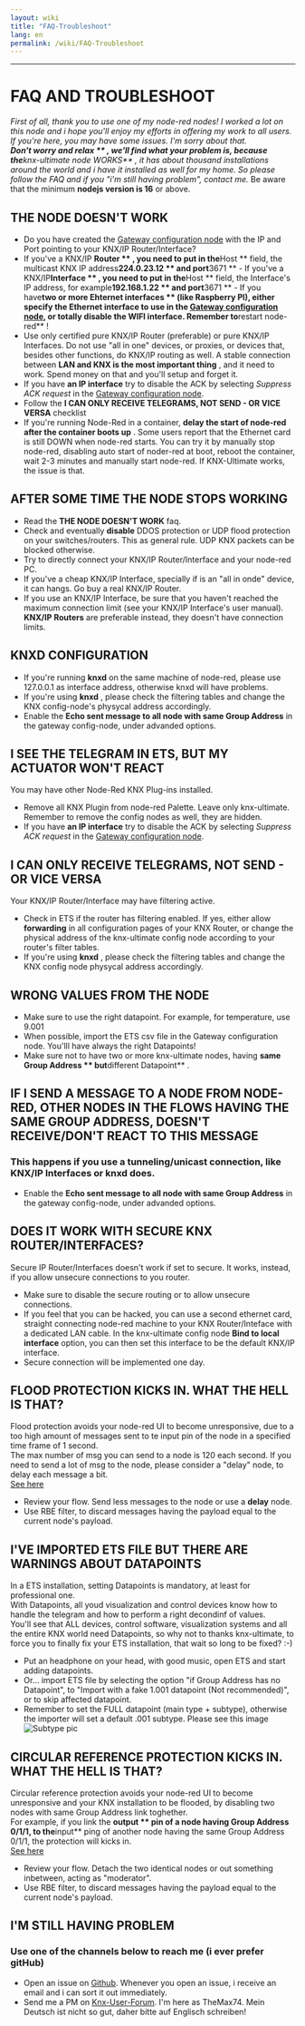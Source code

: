 ```yaml
---
layout: wiki
title: "FAQ-Troubleshoot"
lang: en
permalink: /wiki/FAQ-Troubleshoot
---
```

---
# FAQ AND TROUBLESHOOT
_First of all, thank you to use one of my node-red nodes! I worked a lot on this node and i hope you'll enjoy my efforts in offering my work to all users.<br/>
If you're here, you may have some issues. I'm sorry about that.<br/> **Don't worry and relax ** , we'll find what your problem is, because the**knx-ultimate node WORKS** , it has about thousand installations around the world and i have it installed as well for my home. So please follow the FAQ and if you "i'm still having problem", contact me._
Be aware that the minimum **nodejs version is 16** or above.
## THE NODE DOESN'T WORK
- Do you have created the [Gateway configuration node](/node-red-contrib-knx-ultimate/wiki/Gateway-configuration) with the IP and Port pointing to your KNX/IP Router/Interface?
- If you've a KNX/IP **Router ** , you need to put in the**Host ** field, the multicast KNX IP address**224.0.23.12 ** and port**3671 ** - If you've a KNX/IP**Interface ** , you need to put in the**Host ** field, the Interface's IP address, for example**192.168.1.22 ** and port**3671 ** - If you have**two or more Ehternet interfaces ** (like Raspberry PI), either specify the Ethernet interface to use in the [Gateway configuration node](/node-red-contrib-knx-ultimate/wiki/Gateway-configuration), or totally disable the WIFI interface. Remember to**restart node-red** !
- Use only certified pure KNX/IP Router (preferable) or pure KNX/IP Interfaces. Do not use "all in one" devices, or proxies, or devices that, besides other functions, do KNX/IP routing as well. A stable connection between **LAN and KNX is the most important thing** , and it need to work. Spend money on that and you'll setup and forget it.
- If you have **an IP interface** try to disable the ACK by selecting _Suppress ACK request_ in the [Gateway configuration node](/node-red-contrib-knx-ultimate/wiki/Gateway-configuration).
- Follow the **I CAN ONLY RECEIVE TELEGRAMS, NOT SEND - OR VICE VERSA** checklist
- If you're running Node-Red in a container, **delay the start of node-red after the container boots up** . Some users report that the Ethernet card is still DOWN when node-red starts. You can try it by manually stop node-red, disabling auto start of noder-red at boot, reboot the container, wait 2-3 minutes and manually start node-red. If KNX-Ultimate works, the issue is that.
## AFTER SOME TIME THE NODE STOPS WORKING
- Read the **THE NODE DOESN'T WORK** faq.
- Check and eventually **disable** DDOS protection or UDP flood protection on your switches/routers. This as general rule. UDP KNX packets can be blocked otherwise.
- Try to directly connect your KNX/IP Router/Interface and your node-red PC.
- If you've a cheap KNX/IP Interface, specially if is an "all in onde" device, it can hangs. Go buy a real KNX/IP Router.
- If you use an KNX/IP Interface, be sure that you haven't reached the maximum connection limit (see your KNX/IP Interface's user manual). **KNX/IP Routers** are preferable instead, they doesn't have connection limits.
## KNXD CONFIGURATION
- If you're running **knxd** on the same machine of node-red, please use 127.0.0.1 as interface address, otherwise knxd will have problems.
- If you're using **knxd** , please check the filtering tables and change the KNX config-node's physycal address accordingly.
- Enable the **Echo sent message to all node with same Group Address** in the gateway config-node, under advanded options.
## I SEE THE TELEGRAM IN ETS, BUT MY ACTUATOR WON'T REACT
You may have other Node-Red KNX Plug-ins installed.
- Remove all KNX Plugin from node-red Palette. Leave only knx-ultimate. Remember to remove the config nodes as well, they are hidden.
- If you have **an IP interface** try to disable the ACK by selecting _Suppress ACK request_ in the [Gateway configuration node](/node-red-contrib-knx-ultimate/wiki/Gateway-configuration).
## I CAN ONLY RECEIVE TELEGRAMS, NOT SEND - OR VICE VERSA
Your KNX/IP Router/Interface may have filtering active.
- Check in ETS if the router has filtering enabled. If yes, either allow **forwarding** in all configuration pages of your KNX Router, or change the physical address of the knx-ultimate config node according to your router's filter tables.
- If you're using **knxd** , please check the filtering tables and change the KNX config node physycal address accordingly.
## WRONG VALUES FROM THE NODE
- Make sure to use the right datapoint. For example, for temperature, use 9.001
- When possible, import the ETS csv file in the Gateway configuration node. You'lll have always the right Datapoints!
- Make sure not to have two or more knx-ultimate nodes, having **same Group Address ** but**different Datapoint** .
## IF I SEND A MESSAGE TO A NODE FROM NODE-RED, OTHER NODES IN THE FLOWS HAVING THE SAME GROUP ADDRESS, DOESN'T RECEIVE/DON'T REACT TO THIS MESSAGE
### This happens if you use a tunneling/unicast connection, like KNX/IP Interfaces or knxd does.
- Enable the **Echo sent message to all node with same Group Address** in the gateway config-node, under advanded options.
## DOES IT WORK WITH SECURE KNX ROUTER/INTERFACES?
Secure IP Router/Interfaces doesn't work if set to secure. It works, instead, if you allow unsecure connections to you router.
- Make sure to disable the secure routing or to allow unsecure connections.
- If you feel that you can be hacked, you can use a second ethernet card, straight connecting node-red machine to your KNX Router/Inteface with a dedicated LAN cable. In the knx-ultimate config node **Bind to local interface** option, you can then set this interface to be the default KNX/IP interface.
- Secure connection will be implemented one day.
## FLOOD PROTECTION KICKS IN. WHAT THE HELL IS THAT?
Flood protection avoids your node-red UI to become unresponsive, due to a too high amount of messages sent to te input pin of the node in a specified time frame of 1 second.<br/>
The max number of msg you can send to a node is 120 each second. If you need to send a lot of msg to the node, please consider a "delay" node, to delay each message a bit.<br/>
[See here](/node-red-contrib-knx-ultimate/wiki/Protections)
- Review your flow. Send less messages to the node or use a **delay** node.
- Use RBE filter, to discard messages having the payload equal to the current node's payload.
## I'VE IMPORTED ETS FILE BUT THERE ARE WARNINGS ABOUT DATAPOINTS
In a ETS installation, setting Datapoints is mandatory, at least for professional one.<br/>
With Datapoints, all youd visualization and control devices know how to handle the telegram and how to perform a right decondinf of values.<br/>
You'll see that ALL devices, control software, visualization systems and all the entire KNX world need Datapoints, so why not to thanks knx-ultimate, to force you to finally fix your ETS installation, that wait so long to be fixed? :-)<br/>
- Put an headphone on your head, with good music, open ETS and start adding datapoints.
- Or... import ETS file by selecting the option "if Group Address has no Datapoint", to "Import with a fake 1.001 datapoint (Not recommended)", or to skip affected datapoint.
- Remember to set the FULL datapoint (main type + subtype), otherwise the importer will set a default .001 subtype. Please see this image ![Subtype pic](https://raw.githubusercontent.com/Supergiovane/node-red-contrib-knx-ultimate/master/img/wiki/subtype.png)
## CIRCULAR REFERENCE PROTECTION KICKS IN. WHAT THE HELL IS THAT?
Circular reference protection avoids your node-red UI to become unresponsive and your KNX installation to be flooded, by disabling two nodes with same Group Address link toghether.<br/>
For example, if you link the **output ** pin of a node having Group Address 0/1/1, to the**input** ping of another node having the same Group Address 0/1/1, the protection will kicks in.<br/>
[See here](/node-red-contrib-knx-ultimate/wiki/Protections)
- Review your flow. Detach the two identical nodes or out something inbetween, acting as "moderator".
- Use RBE filter, to discard messages having the payload equal to the current node's payload.
## I'M STILL HAVING PROBLEM
### Use one of the channels below to reach me (i ever prefer gitHub)
- Open an issue on [Github](https://github.com/Supergiovane/node-red-contrib-knx-ultimate/issues). Whenever you open an issue, i receive an email and i can sort it out immediately.
- Send me a PM on [Knx-User-Forum](https://knx-user-forum.de). I'm here as TheMax74. Mein Deutsch ist nicht so gut, daher bitte auf Englisch schreiben!
